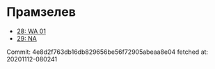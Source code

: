 # Прамзелев
- [28: WA 01](28.md)
- [29: NA](29.md)

Commit: 4e8d2f763db16db829656be56f72905abeaa8e04
 fetched at: 20201112-080241
